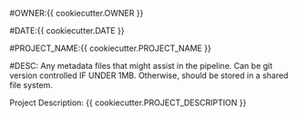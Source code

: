 #OWNER:{{ cookiecutter.OWNER }}

#DATE:{{ cookiecutter.DATE }}

#PROJECT_NAME:{{ cookiecutter.PROJECT_NAME }}

#DESC: Any metadata files that might assist in the pipeline. Can be git version controlled IF UNDER 1MB. Otherwise, should be stored in a shared file system.

Project Description: {{ cookiecutter.PROJECT_DESCRIPTION }}